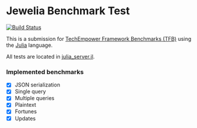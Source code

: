 # Jewelia Benchmark Test

[![Build Status](https://github.com/TechEmpower/FrameworkBenchmarks/workflows/build/badge.svg?branch=master&event=push)](https://github.com/TechEmpower/FrameworkBenchmarks/actions?query=workflow%3Abuild+branch%3Amaster)

This is a submission for [TechEmpower Framework Benchmarks (TFB)](http://www.techempower.com/benchmarks/) using the [Julia](https://julialang.org/) language.

All tests are located in [julia_server.jl](https://github.com/donavindebartolo/FrameworkBenchmarks/tree/master/frameworks/Julia/Jewelia).

### Implemented benchmarks
- [x] JSON serialization
- [x] Single query
- [x] Multiple queries
- [x] Plaintext
- [x] Fortunes
- [x] Updates
